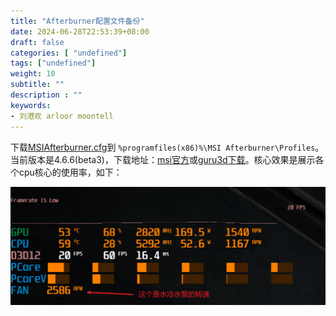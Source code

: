 ```yaml
---
title: "Afterburner配置文件备份"
date: 2024-06-28T22:53:39+08:00
draft: false
categories: [ "undefined"]
tags: ["undefined"]
weight: 10
subtitle: ""
description : ""
keywords:
- 刘港欢 arloor moontell
---
```


下载[MSIAfterburner.cfg](/backup/MSIAfterburner.cfg)到 `%programfiles(x86)%\MSI Afterburner\Profiles`。当前版本是4.6.6(beta3)，下载地址：[msi官方](https://www.msi.com/Landing/afterburner/graphics-cards)或[guru3d下载](https://www.guru3d.com/download/msi-afterburner-beta-download/)。核心效果是展示各个cpu核心的使用率，如下：

![alt text](/img/afterburner-snapshot.png)